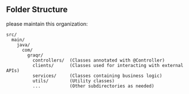 ## Folder Structure
please maintain this organization:

```text
src/
  main/
    java/
      com/
        graqr/
          controllers/  (Classes annotated with @Controller)
          clients/      (Classes used for interacting with external APIs)
          services/     (Classes containing business logic)
          utils/        (Utility classes)
          ...           (Other subdirectories as needed)
```
